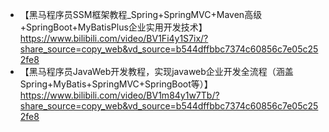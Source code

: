  - 【黑马程序员SSM框架教程_Spring+SpringMVC+Maven高级+SpringBoot+MyBatisPlus企业实用开发技术】 https://www.bilibili.com/video/BV1Fi4y1S7ix/?share_source=copy_web&vd_source=b544dffbbc7374c60856c7e05c252fe8
 - 【黑马程序员JavaWeb开发教程，实现javaweb企业开发全流程（涵盖Spring+MyBatis+SpringMVC+SpringBoot等）】 https://www.bilibili.com/video/BV1m84y1w7Tb/?share_source=copy_web&vd_source=b544dffbbc7374c60856c7e05c252fe8